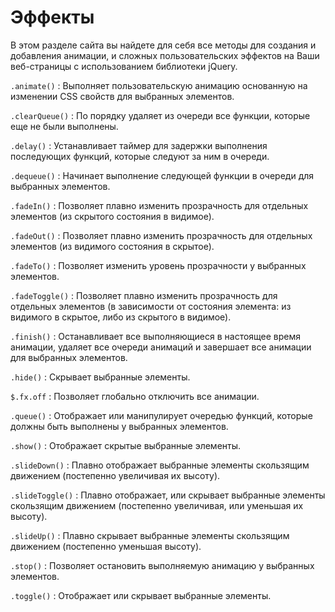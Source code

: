 # Эффекты

В этом разделе сайта вы найдете для себя все методы для создания и добавления анимации, и сложных пользовательских эффектов на Ваши веб-страницы с использованием библиотеки jQuery.

`.animate()`
: Выполняет пользовательскую анимацию основанную на изменении CSS свойств для выбранных элементов.

`.clearQueue()`
: По порядку удаляет из очереди все функции, которые еще не были выполнены.

`.delay()`
: Устанавливает таймер для задержки выполнения последующих функций, которые следуют за ним в очереди.

`.dequeue()`
: Начинает выполнение следующей функции в очереди для выбранных элементов.

`.fadeIn()`
: Позволяет плавно изменить прозрачность для отдельных элементов (из скрытого состояния в видимое).

`.fadeOut()`
: Позволяет плавно изменить прозрачность для отдельных элементов (из видимого состояния в скрытое).

`.fadeTo()`
: Позволяет изменить уровень прозрачности у выбранных элементов.

`.fadeToggle()`
: Позволяет плавно изменить прозрачность для отдельных элементов (в зависимости от состояния элемента: из видимого в скрытое, либо из скрытого в видимое).

`.finish()`
: Останавливает все выполняющиеся в настоящее время анимации, удаляет все очереди анимаций и завершает все анимации для выбранных элементов.

`.hide()`
: Скрывает выбранные элементы.

`$.fx.off`
: Позволяет глобально отключить все анимации.

`.queue()`
: Отображает или манипулирует очередью функций, которые должны быть выполнены у выбранных элементов.

`.show()`
: Отображает скрытые выбранные элементы.

`.slideDown()`
: Плавно отображает выбранные элементы скользящим движением (постепенно увеличивая их высоту).

`.slideToggle()`
: Плавно отображает, или скрывает выбранные элементы скользящим движением (постепенно увеличивая, или уменьшая их высоту).

`.slideUp()`
: Плавно скрывает выбранные элементы скользящим движением (постепенно уменьшая высоту).

`.stop()`
: Позволяет остановить выполняемую анимацию у выбранных элементов.

`.toggle()`
: Отображает или скрывает выбранные элементы.
